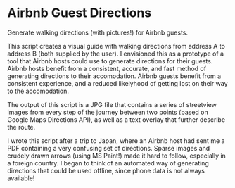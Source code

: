 # Airbnb Guest Directions
Generate walking directions (with pictures!) for Airbnb guests.

This script creates a visual guide with walking directions from address A to address B (both supplied by the user). I envisioned this as a prototype of a tool that Airbnb hosts could use to generate directions for their guests. Airbnb hosts benefit from a consistent, accurate, and fast method of generating directions to their accomodation. Airbnb guests benefit from a consistent experience, and a reduced likelyhood of getting lost on their way to the accomodation.

The output of this script is a JPG file that contains a series of streetview images from every step of the journey 
between two points (based on Google Maps Directions API), as well as a text overlay that further describe the 
route.

I wrote this script after a trip to Japan, where an Airbnb host had sent me a PDF containing a very confusing set of directions. Sparse images and crudely drawn arrows (using MS Paint!) made it hard to follow, especially in a foreign country. I began to think of an automated way of generating directions that could be used offline, since phone data is not always available!
